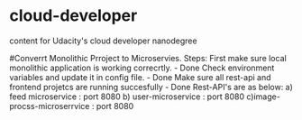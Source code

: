# cloud-developer
content for Udacity's cloud developer nanodegree

#Converrt Monolithic Prroject to Microservies.
Steps:
First make sure local monolithic application is working correcrtly. - Done
    Check environment variables and update it in config file.   - Done
    Make sure all rest-api and frontend projetcs are running succesfully - Done
    Rest-API's are as below:
    a) feed microservice : port 8080
    b) user-microservice : port 8080 
    c)image-procss-microserrvice :  port 8080


    
